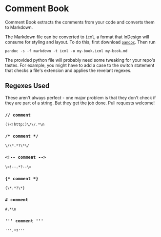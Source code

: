 # Comment Book

Comment Book extracts the comments from your code and converts them to Markdown.

The Markdown file can be converted to `icml`, a format that InDesign will consume for styling and layout. To do this, first download [`pandoc`](https://github.com/jgm/pandoc/releases/). Then run

    pandoc -s -f markdown -t icml -o my-book.icml my-book.md

The provided python file will probably need some tweaking for your repo's tastes. For example, you might have to add a case to the switch statement that checks a file's extension and applies the revelant regexes.

## Regexes Used

These aren't always perfect - one major problem is that they don't check if they are part of a string. But they get the job done. Pull requests welcome!

### `// comment`

    (?<!http:)\/\/.*\n

### `/* comment */`

    \/\*.*?\*\/

### `<!-- comment -->`

    \<!--.*?--\>
    
### `{* comment *}`

    {\*.*?\*}
    
### `# comment`

    #.*\n

    
### `''' comment '''`

    '''.*?'''
    

